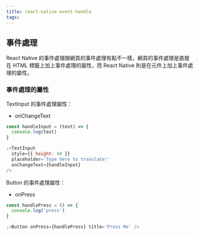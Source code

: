```yaml
---
title: react-native-event-handle
tags:
---
```


## 事件處理

React Native 的事件處理跟網頁的事件處理有點不一樣，網頁的事件處理是直接在 HTML 標籤上加上事件處理的屬性，而 React Native 則是在元件上加上事件處理的屬性。

### 事件處理的屬性

TextInput 的事件處理屬性：

- onChangeText

```jsx
const handleInput = (text) => {
  console.log(text)
}

;<TextInput
  style={{ height: 40 }}
  placeholder='Type here to translate!'
  onChangeText={handleInput}
/>
```

Button 的事件處理屬性：

- onPress

```jsx
const handlePress = () => {
  console.log('press')
}

;<Button onPress={handlePress} title='Press Me' />
```
